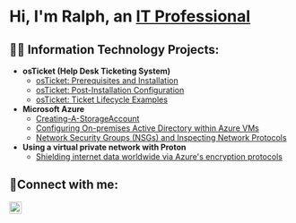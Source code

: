 
<h1>Hi, I'm Ralph, an <a href="https://linkedin.com/in/Ralphgold">IT Professional</a>

<h2>👨‍💻 Information Technology Projects:</h2>

- <b>osTicket (Help Desk Ticketing System)</b>
  - [osTicket: Prerequisites and Installation](https://github.com/RalphgoldIT/osticket-prereqs)
  - [osTicket: Post-Installation Configuration](https://github.com/RalphgoldIT/post-install-config)
  - [osTicket: Ticket Lifecycle Examples](https://github.com/RalphgoldIT/ticket-lifecycle)
- <b>Microsoft Azure</b>
  - [Creating-A-StorageAccount](https://github.com/RalphgoldIT/Creating-A-StorageAccount)
  - [Configuring On-premises Active Directory within Azure VMs](https://github.com/RalphgoldIT/configure-ad)
  - [Network Security Groups (NSGs) and Inspecting Network Protocols](https://github.com/RalphgoldIT/azure-network-protocols)
- <b>Using a virtual private network with Proton</b>
  - [Shielding internet data worldwide via Azure's encryption protocols](https://github.com/RalphgoldIT/VPN)

<h2>🤳Connect with me:</h2>

[<img align="left" alt="Ralphgold | LinkedIn" width="22px" src="https://cdn.jsdelivr.net/npm/simple-icons@v3/icons/linkedin.svg" />][linkedin]

[linkedin]: https://linkedin.com/in/Ralphgold
